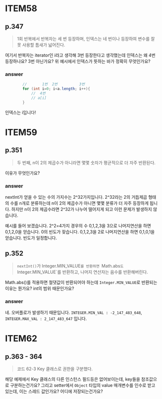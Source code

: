 # ITEM58

## p.347

> 1회 반복에서 반복자는 세 번 등장하며, 인덱스는 네 번이나 등장하여 변수를 잘못 사용할 틈새가 넓어진다.

여기서 반복자는 iterator인 i라고 생각해 3번 등장한다고 생각했는데 인덱스는 왜 4번 등장하나요? 3번 아닌가요? 위 예시에서 인덱스가 뜻하는 바가 정확히 무엇인가요?

### answer
```java
        //       1번  2번          3번
        for (int i=0; i<a.length; i++){
            //  4번
            // a[i]
        }
```
인덱스는 i입니다!

# ITEM59

## p.351

> 두 번째, n이 2의 제곱수가 아니라면 몇몇 숫자가 평균적으로 더 자주 반환된다.

이유가 무엇인가요?

### answer

nextInt가 얻을 수 있는 수의 가지수는 2^32가지입니다. 2^32라는 2의 거듭제곱 형태의 수를 n개로 분류하는데 n이 2의 제곱수가 아니면 몇몇 분류가 더 자주 등장하게 됩니다. 하지만 n이 2의 제곱수라면 2^32가 나누어 떨어지게 되고 이런 문제가 발생하지 않습니다. 

예시를 들어 보겠습니다. 2^2=4가지 경우의 수 0,1,2,3을 3으로 나머지연산을 하면 0,1,2,0을 얻습니다. 0의 빈도가 잦습니다. 
0,1,2,3을 2로 나머지연산을 하면 0,1,0,1을 얻습니다. 빈도가 일정합니다. 


## p.352

> `nextInt()`가 Integer.MIN_VALUE`를 반환하면 `Math.abs`도 `Integer.MIN_VALUE`를 반환하고, 나머지 연산자는 음수를 반환해버린다.

Math.abs()를 적용하면 절댓값이 반환되어야 하는데 `Integer.MIN_VALUE`로 반환되는 이유는 뭔가요? int의 범위 때문인가요?

### answer
네. 오버플로가 발생하기 때문입니다. `INTEGER.MIN_VAL : -2_147_483_648`, `INTEGER.MAX_VAL : 2_147_483_647` 입니다. 

# ITEM62

## p.363 - 364

> 코드 62-3 Key 클래스로 권한을 구분했다.

해당 예제에서 Key 클래스의 다른 인스턴스 필드등은 없어보이는데, key들을 참조값으로 구분하는건가요?
그리고 setter에서 `Object` 타입의 value 매개변수를 인수로 받고 있는데, 이는 스레드 값인가요? 어디에 저장되는건가요?

